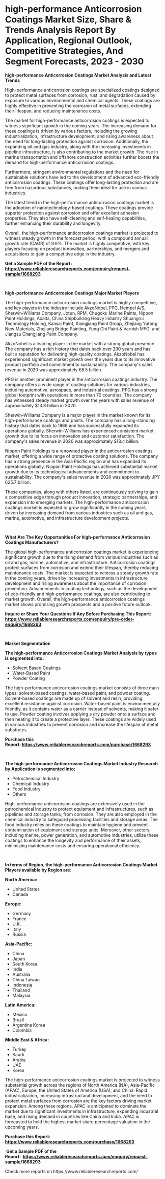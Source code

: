 <p><h1>high-performance Anticorrosion Coatings Market Size, Share & Trends Analysis Report By Application, Regional Outlook, Competitive Strategies, And Segment Forecasts, 2023 - 2030</h1></p><p><strong>high-performance Anticorrosion Coatings Market Analysis and Latest Trends</strong></p>
<p><p>High-performance anticorrosion coatings are specialized coatings designed to protect metal surfaces from corrosion, rust, and degradation caused by exposure to various environmental and chemical agents. These coatings are highly effective in preventing the corrosion of metal surfaces, extending their lifespan, and reducing maintenance costs.</p><p>The market for high-performance anticorrosion coatings is expected to witness significant growth in the coming years. The increasing demand for these coatings is driven by various factors, including the growing industrialization, infrastructure development, and rising awareness about the need for long-lasting protection against corrosion. Additionally, the expanding oil and gas industry, along with the increasing investments in pipeline infrastructure, is also contributing to the market growth. The rise in marine transportation and offshore construction activities further boosts the demand for high-performance anticorrosion coatings.</p><p>Furthermore, stringent environmental regulations and the need for sustainable solutions have led to the development of advanced eco-friendly anticorrosion coatings. These coatings offer long-lasting protection and are free from hazardous substances, making them ideal for use in various industries.</p><p>The latest trend in the high-performance anticorrosion coatings market is the adoption of nanotechnology-based coatings. These coatings provide superior protection against corrosion and offer excellent adhesion properties. They also have self-cleaning and self-healing capabilities, further enhancing their durability and longevity.</p><p>Overall, the high-performance anticorrosion coatings market is projected to witness steady growth in the forecast period, with a compound annual growth rate (CAGR) of 9.9%. The market is highly competitive, with key players focusing on product innovation, partnerships, and mergers and acquisitions to gain a competitive edge in the industry.</p></p>
<p><strong>Get a Sample PDF of the Report:&nbsp; <a href="https://www.reliableresearchreports.com/enquiry/request-sample/1668293">https://www.reliableresearchreports.com/enquiry/request-sample/1668293</a></strong></p>
<p>&nbsp;</p>
<p><strong>high-performance Anticorrosion Coatings Major Market Players</strong></p>
<p><p>The high-performance anticorrosion coatings market is highly competitive, and key players in the industry include AkzoNobel, PPG, Hempel A/S, Sherwin-Williams Company, Jotun, RPM, Chugoku Marine Paints, Nippon Paint Holdings, Axalta, China Shipbuilding Heavy Industry Shuangrui Technology Holding, Kansai Paint, Xiangjiang Paint Group, Zhejiang Yutong New Materials, Zhejiang Bridge Painting, Yung Chi Paint & Varnish MFG, and Jiangsu Changjiang Paint Company.</p><p>AkzoNobel is a leading player in the market with a strong global presence. The company has a rich history that dates back over 200 years and has built a reputation for delivering high-quality coatings. AkzoNobel has experienced significant market growth over the years due to its innovative product portfolio and commitment to sustainability. The company's sales revenue in 2020 was approximately €8.5 billion.</p><p>PPG is another prominent player in the anticorrosion coatings industry. The company offers a wide range of coating solutions for various industries, including automotive, aerospace, and industrial coatings. PPG has a strong global footprint with operations in more than 70 countries. The company has witnessed steady market growth over the years with sales revenue of approximately $13.8 billion in 2020.</p><p>Sherwin-Williams Company is a major player in the market known for its high-performance coatings and paints. The company has a long-standing history that dates back to 1866 and has successfully expanded its operations globally. Sherwin-Williams has experienced consistent market growth due to its focus on innovation and customer satisfaction. The company's sales revenue in 2020 was approximately $18.4 billion.</p><p>Nippon Paint Holdings is a renowned player in the anticorrosion coatings market, offering a wide range of protective coating solutions. The company has a strong presence in the Asia Pacific region and has expanded its operations globally. Nippon Paint Holdings has achieved substantial market growth due to its technological advancements and commitment to sustainability. The company's sales revenue in 2020 was approximately JPY 625.7 billion.</p><p>These companies, along with others listed, are continuously striving to gain a competitive edge through product innovation, strategic partnerships, and expansion into emerging markets. The high-performance anticorrosion coatings market is expected to grow significantly in the coming years, driven by increasing demand from various industries such as oil and gas, marine, automotive, and infrastructure development projects.</p></p>
<p>&nbsp;</p>
<p><strong>What Are The Key Opportunities For high-performance Anticorrosion Coatings Manufacturers?</strong></p>
<p><p>The global high-performance anticorrosion coatings market is experiencing significant growth due to the rising demand from various industries such as oil and gas, marine, automotive, and infrastructure. Anticorrosion coatings protect surfaces from corrosion and extend their lifespan, thereby reducing maintenance costs. The market is expected to witness a steady growth rate in the coming years, driven by increasing investments in infrastructure development and rising awareness about the importance of corrosion prevention. Advancements in coating technology, such as the development of eco-friendly and high-performance coatings, are also contributing to market growth. Overall, the high-performance anticorrosion coatings market shows promising growth prospects and a positive future outlook.</p></p>
<p><strong>Inquire or Share Your Questions If Any Before Purchasing This Report: <a href="https://www.reliableresearchreports.com/enquiry/pre-order-enquiry/1668293">https://www.reliableresearchreports.com/enquiry/pre-order-enquiry/1668293</a></strong></p>
<p>&nbsp;</p>
<p><strong>Market Segmentation</strong></p>
<p><strong>The high-performance Anticorrosion Coatings Market Analysis by types is segmented into:</strong></p>
<p><ul><li>Solvent Based Coatings</li><li>Water-Based Paint</li><li>Powder Coating</li></ul></p>
<p><p>The high-performance anticorrosion coatings market consists of three main types: solvent-based coatings, water-based paint, and powder coating. Solvent-based coatings are made up of solvent and resin, providing excellent resistance against corrosion. Water-based paint is environmentally friendly, as it contains water as a carrier instead of solvents, making it safer to use. Powder coating involves applying a dry powder onto a surface and then heating it to create a protective layer. These coatings are widely used in various industries to prevent corrosion and increase the lifespan of metal substrates.</p></p>
<p><strong>Purchase this Report:&nbsp;<a href="https://www.reliableresearchreports.com/purchase/1668293">https://www.reliableresearchreports.com/purchase/1668293</a></strong></p>
<p>&nbsp;</p>
<p><strong>The high-performance Anticorrosion Coatings Market Industry Research by Application is segmented into:</strong></p>
<p><ul><li>Petrochemical Industry</li><li>Chemical Industry</li><li>Food Industry</li><li>Others</li></ul></p>
<p><p>High-performance anticorrosion coatings are extensively used in the petrochemical industry to protect equipment and infrastructures, such as pipelines and storage tanks, from corrosion. They are also employed in the chemical industry to safeguard processing facilities and storage areas. The food industry relies on these coatings to maintain hygiene and prevent contamination of equipment and storage units. Moreover, other sectors, including marine, power generation, and automotive industries, utilize these coatings to enhance the longevity and performance of their assets, minimizing maintenance costs and ensuring operational efficiency.</p></p>
<p>&nbsp;</p>
<p><strong>In terms of Region, the high-performance Anticorrosion Coatings Market Players available by Region are:</strong></p>
<p>
    <p> <strong> North America: </strong>
        <ul>
            <li>United States</li>
            <li>Canada</li>
        </ul>
        </p> 
    <p> <strong> Europe: </strong>
        <ul>
            <li>Germany</li>
            <li>France</li>
            <li>U.K.</li>
            <li>Italy</li>
            <li>Russia</li>
        </ul>
        </p> 
    <p> <strong> Asia-Pacific: </strong>
        <ul>
            <li>China</li>
            <li>Japan</li>
            <li>South Korea</li>
            <li>India</li>
            <li>Australia</li>
            <li>China Taiwan</li>
            <li>Indonesia</li>
            <li>Thailand</li>
            <li>Malaysia</li>
        </ul>
        </p> 
    <p> <strong> Latin America: </strong>
        <ul>
            <li>Mexico</li>
            <li>Brazil</li>
            <li>Argentina Korea</li>
            <li>Colombia</li>
        </ul>
        </p> 
    <p> <strong> Middle East & Africa: </strong>
        <ul>
            <li>Turkey</li>
            <li>Saudi</li>
            <li>Arabia</li>
            <li>UAE</li>
            <li>Korea</li>
        </ul>
    </p>
    </p>
<p><p>The high-performance anticorrosion coatings market is projected to witness substantial growth across the regions of North America (NA), Asia-Pacific (APAC), Europe, the United States of America (USA), and China. Rapid industrialization, increasing infrastructural development, and the need to protect metal surfaces from corrosion are the key factors driving market expansion. Among these regions, APAC is anticipated to dominate the market due to significant investments in infrastructure, expanding industrial base, and rising demand in countries like China and India. APAC is forecasted to hold the highest market share percentage valuation in the upcoming years.</p></p>
<p><strong>Purchase this Report: <a href="https://www.reliableresearchreports.com/purchase/1668293">https://www.reliableresearchreports.com/purchase/1668293</a></strong></p>
<p>&nbsp;<strong>Get a Sample PDF of the Report:&nbsp;&nbsp;<a href="https://www.reliableresearchreports.com/enquiry/request-sample/1668293">https://www.reliableresearchreports.com/enquiry/request-sample/1668293</a></strong></p>
<p><strong></strong></p>
<p>Check more reports on https://www.reliableresearchreports.com/</p>